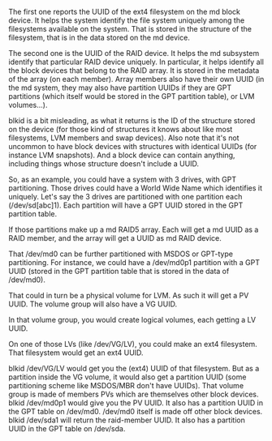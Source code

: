 

The first one reports the UUID of the ext4 filesystem on the md block device. It helps the system identify the file system uniquely among the filesystems available on the system. That is stored in the structure of the filesystem, that is in the data stored on the md device.

The second one is the UUID of the RAID device. It helps the md subsystem identify that particular RAID device uniquely. In particular, it helps identify all the block devices that belong to the RAID array. It is stored in the metadata of the array (on each member). Array members also have their own UUID (in the md system, they may also have partition UUIDs if they are GPT partitions (which itself would be stored in the GPT partition table), or LVM volumes...).

blkid is a bit misleading, as what it returns is the ID of the structure stored on the device (for those kind of structures it knows about like most filesystems, LVM members and swap devices). Also note that it's not uncommon to have block devices with structures with identical UUIDs (for instance LVM snapshots). And a block device can contain anything, including things whose structure doesn't include a UUID.

So, as an example, you could have a system with 3 drives, with GPT partitioning. Those drives could have a World Wide Name which identifies it uniquely. Let's say the 3 drives are partitioned with one partition each (/dev/sd[abc]1). Each partition will have a GPT UUID stored in the GPT partition table.

If those partitions make up a md RAID5 array. Each will get a md UUID as a RAID member, and the array will get a UUID as md RAID device.

That /dev/md0 can be further partitioned with MSDOS or GPT-type partitioning. For instance, we could have a /dev/md0p1 partition with a GPT UUID (stored in the GPT partition table that is stored in the data of /dev/md0).

That could in turn be a physical volume for LVM. As such it will get a PV UUID. The volume group will also have a VG UUID.

In that volume group, you would create logical volumes, each getting a LV UUID.

On one of those LVs (like /dev/VG/LV), you could make an ext4 filesystem. That filesystem would get an ext4 UUID.

blkid /dev/VG/LV would get you the (ext4) UUID of that filesystem. But as a partition inside the VG volume, it would also get a partition UUID (some partitioning scheme like MSDOS/MBR don't have UUIDs). That volume group is made of members PVs which are themselves other block devices. blkid /dev/md0p1 would give you the PV UUID. It also has a partition UUID in the GPT table on /dev/md0. /dev/md0 itself is made off other block devices. blkid /dev/sda1 will return the raid-member UUID. It also has a partition UUID in the GPT table on /dev/sda.
